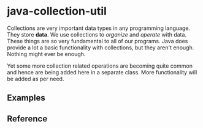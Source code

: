 # java-collection-util

Collections are very important data types in any programming language. They store
**data**. We use collections to *organize* and *operate* with data. These things
are so very fundamental to all of our programs. Java does provide a lot a basic
functionality with collections, but they aren't enough. Nothing might ever be enough.


Yet some more collection related operations are becoming quite common and hence are
being added here in a separate class. More functionality will be added as per need.


## Examples

## Reference


